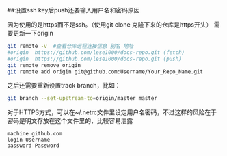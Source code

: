 ##设置ssh key后push还要输入用户名和密码原因

因为使用的是https而不是ssh。（使用git clone 克隆下来的仓库是https开头） 需要更新一下origin
```bash
git remote -v  #查看仓库远程连接信息 别名 地址
#origin  https://github.com/lese1000/docs-repo.git (fetch)
#origin  https://github.com/lese1000/docs-repo.git (push)
git remote remove origin
git remote add origin git@github.com:Username/Your_Repo_Name.git
```
之后还需要重新设置track branch，比如：
```bash
git branch --set-upstream-to=origin/master master
```
对于HTTPS方式，可以在~/.netrc文件里设定用户名密码，不过这样的风险在于密码是明文存放在这个文件里的，比较容易泄露
```
machine github.com
login Username
password Password
```